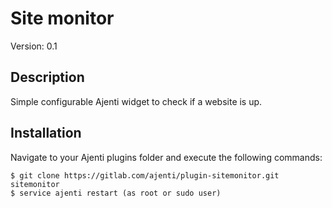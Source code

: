 Site monitor
============

Version: 0.1

Description
-----------
Simple configurable Ajenti widget to check if a website is up.


Installation
------------

Navigate to your Ajenti plugins folder and execute the following commands:

    $ git clone https://gitlab.com/ajenti/plugin-sitemonitor.git sitemonitor
    $ service ajenti restart (as root or sudo user)
